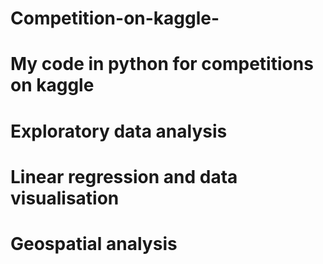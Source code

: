 # Competition-on-kaggle-
# My code in python for competitions on kaggle
# Exploratory data analysis
# Linear regression and data visualisation 
# Geospatial analysis 
